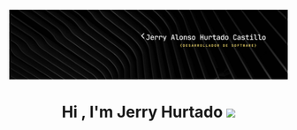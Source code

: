![Jerry Hurtado Banner](https://raw.githubusercontent.com/tetohc/MediaResources/refs/heads/main/images/covers/my_cover.png?token=GHSAT0AAAAAAC3S2ANWT3XSFHUXJWRVIHS4Z23C5CQ)

<h1 align="center"><b>Hi , I'm Jerry Hurtado </b><img src="https://media.giphy.com/media/hvRJCLFzcasrR4ia7z/giphy.gif" width="35"></h1>
